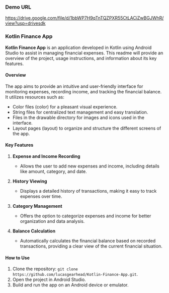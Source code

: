 ### Demo URL

https://drive.google.com/file/d/1bbWP7H9qTnTQZPXR55CtLACiZwBGJWhR/view?usp=drivesdk

### Kotlin Finance App

**Kotlin Finance App** is an application developed in Kotlin using Android Studio to assist in managing financial expenses. This readme will provide an overview of the project, usage instructions, and information about its key features.

#### Overview

The app aims to provide an intuitive and user-friendly interface for monitoring expenses, recording income, and tracking the financial balance. It utilizes resources such as:

- Color files (color) for a pleasant visual experience.
- String files for centralized text management and easy translation.
- Files in the drawable directory for images and icons used in the interface.
- Layout pages (layout) to organize and structure the different screens of the app.

#### Key Features

1. **Expense and Income Recording**
   - Allows the user to add new expenses and income, including details like amount, category, and date.

2. **History Viewing**
   - Displays a detailed history of transactions, making it easy to track expenses over time.

3. **Category Management**
   - Offers the option to categorize expenses and income for better organization and data analysis.

4. **Balance Calculation**
   - Automatically calculates the financial balance based on recorded transactions, providing a clear view of the current financial situation.

#### How to Use

1. Clone the repository: `git clone https://github.com/lucasgearhead/Kotlin-Finance-App.git`.
2. Open the project in Android Studio.
3. Build and run the app on an Android device or emulator.
